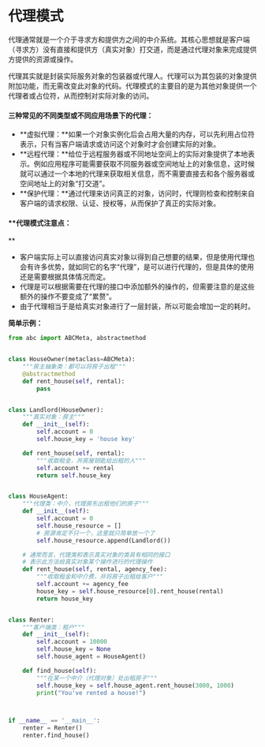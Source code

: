 # 代理模式

代理通常就是一个介于寻求方和提供方之间的中介系统。其核心思想就是客户端（寻求方）没有直接和提供方（真实对象）打交道，而是通过代理对象来完成提供方提供的资源或操作。

代理其实就是封装实际服务对象的包装器或代理人。代理可以为其包装的对象提供附加功能，而无需改变此对象的代码。代理模式的主要目的是为其他对象提供一个代理者或占位符，从而控制对实际对象的访问。



#### 三种常见的不同类型或不同应用场景下的代理：

* **虚拟代理：**如果一个对象实例化后会占用大量的内存，可以先利用占位符表示，只有当客户端请求或访问这个对象时才会创建实际的对象。
* **远程代理：**给位于远程服务器或不同地址空间上的实际对象提供了本地表示。例如应用程序可能需要获取不同服务器或空间地址上的对象信息，这时候就可以通过一个本地的代理来获取相关信息，而不需要直接去和各个服务器或空间地址上的对象“打交道”。
* **保护代理：**通过代理来访问真正的对象，访问时，代理则检查和控制来自客户端的请求权限、认证、授权等，从而保护了真正的实际对象。



#### **代理模式注意点：**

* 客户端实际上可以直接访问真实对象以得到自己想要的结果，但是使用代理也会有许多优势，就如同它的名字“代理”，是可以进行代理的，但是具体的使用还是需要根据具体情况而定。
* 代理是可以根据需要在代理的接口中添加额外的操作的，但需要注意的是这些额外的操作不要变成了“累赘”。
* 由于代理相当于是给真实对象进行了一层封装，所以可能会增加一定的耗时。



**简单示例：**

```py
from abc import ABCMeta, abstractmethod


class HouseOwner(metaclass=ABCMeta):
    """房主抽象类：都可以将房子出租"""
    @abstractmethod
    def rent_house(self, rental):
        pass


class Landlord(HouseOwner):
    """真实对象：房主"""
    def __init__(self):
        self.account = 0
        self.house_key = 'house key'

    def rent_house(self, rental):
        """收取租金，并房屋钥匙给出租的人"""
        self.account += rental
        return self.house_key


class HouseAgent:
    """代理类：中介，代理房东出租他们的房子"""
    def __init__(self):
        self.account = 0
        self.house_resource = []
        # 房源肯定不只一个，这里就只简单放一个了
        self.house_resource.append(Landlord())

    # 通常而言，代理类和表示真实对象的类具有相同的接口
    # 表示此方法给真实对象某个操作进行的代理操作
    def rent_house(self, rental, agency_fee):
        """收取租金和中介费，并将房子出租给客户"""
        self.account += agency_fee
        house_key = self.house_resource[0].rent_house(rental)
        return house_key


class Renter:
    """客户端类：租户"""
    def __init__(self):
        self.account = 10000
        self.house_key = None
        self.house_agent = HouseAgent()

    def find_house(self):
        """在某一个中介（代理对象）处出租房子"""
        self.house_key = self.house_agent.rent_house(3000, 1000)
        print("You've rented a house!")



if __name__ == '__main__':
    renter = Renter()
    renter.find_house()
```



